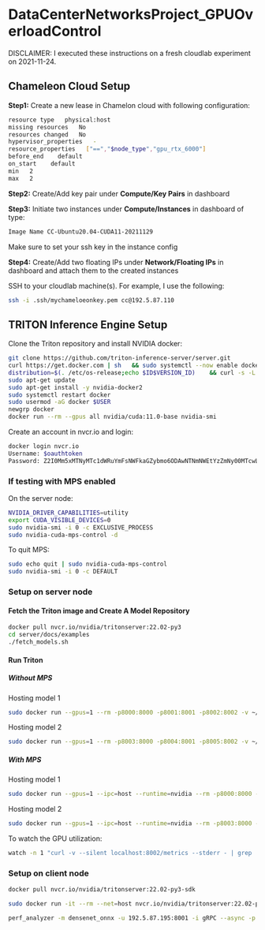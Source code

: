 # DataCenterNetworksProject_GPUOverloadControl

DISCLAIMER: I executed these instructions on a fresh cloudlab experiment on 2021-11-24.

## Chameleon Cloud Setup ##

**Step1:** Create a new lease in Chamelon cloud with following configuration:
``` Bash
resource type   physical:host
missing resources   No
resources changed   No
hypervisor_properties   -
resource_properties   ["==","$node_type","gpu_rtx_6000"]
before_end    default
on_start    default
min   2
max   2
```
**Step2:** Create/Add key pair under **Compute/Key Pairs** in dashboard

**Step3:** Initiate two instances under **Compute/Instances** in dashboard of type:
``` Bash
Image Name CC-Ubuntu20.04-CUDA11-20211129
```
Make sure to set your ssh key in the instance config

**Step4:** Create/Add two floating IPs under **Network/Floating IPs** in dashboard and attach them to the created instances

SSH to your cloudlab machine(s). For example, I use the following:
``` Bash
ssh -i .ssh/mychameloeonkey.pem cc@192.5.87.110
```


## TRITON Inference Engine Setup ##

Clone the Triton repository and install NVIDIA docker:
``` Bash
git clone https://github.com/triton-inference-server/server.git
curl https://get.docker.com | sh   && sudo systemctl --now enable docker
distribution=$(. /etc/os-release;echo $ID$VERSION_ID)    && curl -s -L https://nvidia.github.io/nvidia-docker/gpgkey | sudo apt-key add -    && curl -s -L https://nvidia.github.io/nvidia-docker/$distribution/nvidia-docker.list | sudo tee /etc/apt/sources.list.d/nvidia-docker.list
sudo apt-get update
sudo apt-get install -y nvidia-docker2
sudo systemctl restart docker
sudo usermod -aG docker $USER
newgrp docker
docker run --rm --gpus all nvidia/cuda:11.0-base nvidia-smi
``` 

Create an account in nvcr.io and login:
``` Bash
docker login nvcr.io
Username: $oauthtoken
Password: Z2I0Mm5xMTNyMTc1dWRuYmFsNWFkaGZybmo6ODAwNTNmNWEtYzZmNy00MTcwLTljYzUtNWFjMDVkM2FlMjlh
``` 

### If testing with MPS enabled ###

On the server node:
``` Bash
NVIDIA_DRIVER_CAPABILITIES=utility
export CUDA_VISIBLE_DEVICES=0
sudo nvidia-smi -i 0 -c EXCLUSIVE_PROCESS
sudo nvidia-cuda-mps-control -d
``` 

To quit MPS:
``` Bash
sudo echo quit | sudo nvidia-cuda-mps-control
sudo nvidia-smi -i 0 -c DEFAULT
``` 
### Setup on server node ###

#### Fetch the Triton image and Create A Model Repository ####
``` Bash
docker pull nvcr.io/nvidia/tritonserver:22.02-py3
cd server/docs/examples
./fetch_models.sh
```
#### Run Triton ####

##### Without MPS #####
Hosting model 1
``` Bash
sudo docker run --gpus=1 --rm -p8000:8000 -p8001:8001 -p8002:8002 -v ~/gpuoverload/server/docs/examples/model_repository:/models nvcr.io/nvidia/tritonserver:22.02-py3 tritonserver --model-repository=/models
```
Hosting model 2
``` Bash
sudo docker run --gpus=1 --rm -p8003:8000 -p8004:8001 -p8005:8002 -v ~/gpuoverload/server/docs/examples/model_repository:/models nvcr.io/nvidia/tritonserver:22.02-py3 tritonserver --model-repository=/models
```

##### With MPS #####
Hosting model 1
``` Bash
sudo docker run --gpus=1 --ipc=host --runtime=nvidia --rm -p8000:8000 -p8001:8001 -p8002:8002 -v ~/gpuoverload/server/docs/examples/model_repository:/models nvcr.io/nvidia/tritonserver:22.02-py3 tritonserver --model-repository=/models
```
Hosting model 2
``` Bash
sudo docker run --gpus=1 --ipc=host --runtime=nvidia --rm -p8003:8000 -p8004:8001 -p8005:8002 -v ~/gpuoverload/server/docs/examples/model_repository:/models nvcr.io/nvidia/tritonserver:22.02-py3 tritonserver --model-repository=/models
```

To watch the GPU utilization:
``` Bash
watch -n 1 "curl -v --silent localhost:8002/metrics --stderr - | grep 'nv_gpu_utilization\|nv_gpu_power_usage'"
```

### Setup on client node ###

``` Bash
docker pull nvcr.io/nvidia/tritonserver:22.02-py3-sdk

sudo docker run -it --rm --net=host nvcr.io/nvidia/tritonserver:22.02-py3-sdk

perf_analyzer -m densenet_onnx -u 192.5.87.195:8001 -i gRPC --async -p 1000 --request-rate-range 100:200:5 --request-distribution poisson -s 100 -b 1 -f stats.csv
```





